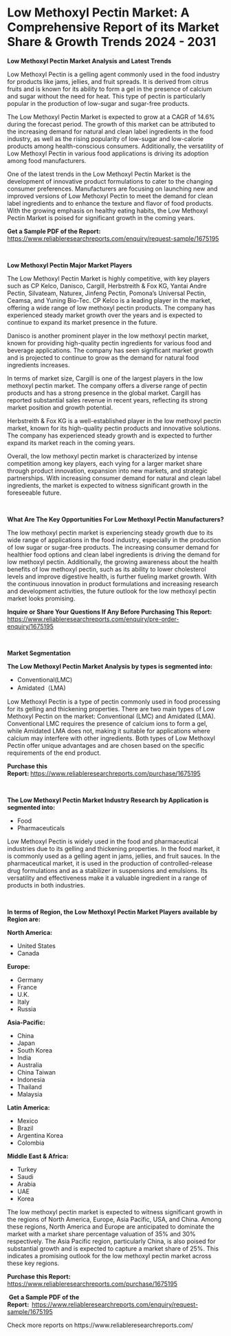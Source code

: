 <p><h1>Low Methoxyl Pectin Market: A Comprehensive Report of its Market Share & Growth Trends 2024 - 2031</h1></p><p><strong>Low Methoxyl Pectin Market Analysis and Latest Trends</strong></p>
<p><p>Low Methoxyl Pectin is a gelling agent commonly used in the food industry for products like jams, jellies, and fruit spreads. It is derived from citrus fruits and is known for its ability to form a gel in the presence of calcium and sugar without the need for heat. This type of pectin is particularly popular in the production of low-sugar and sugar-free products.</p><p>The Low Methoxyl Pectin Market is expected to grow at a CAGR of 14.6% during the forecast period. The growth of this market can be attributed to the increasing demand for natural and clean label ingredients in the food industry, as well as the rising popularity of low-sugar and low-calorie products among health-conscious consumers. Additionally, the versatility of Low Methoxyl Pectin in various food applications is driving its adoption among food manufacturers.</p><p>One of the latest trends in the Low Methoxyl Pectin Market is the development of innovative product formulations to cater to the changing consumer preferences. Manufacturers are focusing on launching new and improved versions of Low Methoxyl Pectin to meet the demand for clean label ingredients and to enhance the texture and flavor of food products. With the growing emphasis on healthy eating habits, the Low Methoxyl Pectin Market is poised for significant growth in the coming years.</p></p>
<p><strong>Get a Sample PDF of the Report:&nbsp;</strong> <a href="https://www.reliableresearchreports.com/enquiry/request-sample/1675195">https://www.reliableresearchreports.com/enquiry/request-sample/1675195</a></p>
<p>&nbsp;</p>
<p><strong>Low Methoxyl Pectin Major Market Players</strong></p>
<p><p>The Low Methoxyl Pectin Market is highly competitive, with key players such as CP Kelco, Danisco, Cargill, Herbstreith & Fox KG, Yantai Andre Pectin, Silvateam, Naturex, Jinfeng Pectin, Pomona’s Universal Pectin, Ceamsa, and Yuning Bio-Tec. CP Kelco is a leading player in the market, offering a wide range of low methoxyl pectin products. The company has experienced steady market growth over the years and is expected to continue to expand its market presence in the future.</p><p>Danisco is another prominent player in the low methoxyl pectin market, known for providing high-quality pectin ingredients for various food and beverage applications. The company has seen significant market growth and is projected to continue to grow as the demand for natural food ingredients increases.</p><p>In terms of market size, Cargill is one of the largest players in the low methoxyl pectin market. The company offers a diverse range of pectin products and has a strong presence in the global market. Cargill has reported substantial sales revenue in recent years, reflecting its strong market position and growth potential.</p><p>Herbstreith & Fox KG is a well-established player in the low methoxyl pectin market, known for its high-quality pectin products and innovative solutions. The company has experienced steady growth and is expected to further expand its market reach in the coming years.</p><p>Overall, the low methoxyl pectin market is characterized by intense competition among key players, each vying for a larger market share through product innovation, expansion into new markets, and strategic partnerships. With increasing consumer demand for natural and clean label ingredients, the market is expected to witness significant growth in the foreseeable future.</p></p>
<p>&nbsp;</p>
<p><strong>What Are The Key Opportunities For Low Methoxyl Pectin Manufacturers?</strong></p>
<p><p>The low methoxyl pectin market is experiencing steady growth due to its wide range of applications in the food industry, especially in the production of low sugar or sugar-free products. The increasing consumer demand for healthier food options and clean label ingredients is driving the demand for low methoxyl pectin. Additionally, the growing awareness about the health benefits of low methoxyl pectin, such as its ability to lower cholesterol levels and improve digestive health, is further fueling market growth. With the continuous innovation in product formulations and increasing research and development activities, the future outlook for the low methoxyl pectin market looks promising.</p></p>
<p><strong>Inquire or Share Your Questions If Any Before Purchasing This Report:</strong> <a href="https://www.reliableresearchreports.com/enquiry/pre-order-enquiry/1675195">https://www.reliableresearchreports.com/enquiry/pre-order-enquiry/1675195</a></p>
<p>&nbsp;</p>
<p><strong>Market Segmentation</strong></p>
<p><strong>The Low Methoxyl Pectin Market Analysis by types is segmented into:</strong></p>
<p><ul><li>Conventional(LMC)</li><li>Amidated（LMA)</li></ul></p>
<p><p>Low Methoxyl Pectin is a type of pectin commonly used in food processing for its gelling and thickening properties. There are two main types of Low Methoxyl Pectin on the market: Conventional (LMC) and Amidated (LMA). Conventional LMC requires the presence of calcium ions to form a gel, while Amidated LMA does not, making it suitable for applications where calcium may interfere with other ingredients. Both types of Low Methoxyl Pectin offer unique advantages and are chosen based on the specific requirements of the end product.</p></p>
<p><strong>Purchase this Report:&nbsp;</strong><a href="https://www.reliableresearchreports.com/purchase/1675195">https://www.reliableresearchreports.com/purchase/1675195</a></p>
<p>&nbsp;</p>
<p><strong>The Low Methoxyl Pectin Market Industry Research by Application is segmented into:</strong></p>
<p><ul><li>Food</li><li>Pharmaceuticals</li></ul></p>
<p><p>Low Methoxyl Pectin is widely used in the food and pharmaceutical industries due to its gelling and thickening properties. In the food market, it is commonly used as a gelling agent in jams, jellies, and fruit sauces. In the pharmaceutical market, it is used in the production of controlled-release drug formulations and as a stabilizer in suspensions and emulsions. Its versatility and effectiveness make it a valuable ingredient in a range of products in both industries.</p></p>
<p>&nbsp;</p>
<p><strong>In terms of Region, the Low Methoxyl Pectin Market Players available by Region are:</strong></p>
<p>
    <p> <strong> North America: </strong>
        <ul>
            <li>United States</li>
            <li>Canada</li>
        </ul>
        </p> 
    <p> <strong> Europe: </strong>
        <ul>
            <li>Germany</li>
            <li>France</li>
            <li>U.K.</li>
            <li>Italy</li>
            <li>Russia</li>
        </ul>
        </p> 
    <p> <strong> Asia-Pacific: </strong>
        <ul>
            <li>China</li>
            <li>Japan</li>
            <li>South Korea</li>
            <li>India</li>
            <li>Australia</li>
            <li>China Taiwan</li>
            <li>Indonesia</li>
            <li>Thailand</li>
            <li>Malaysia</li>
        </ul>
        </p> 
    <p> <strong> Latin America: </strong>
        <ul>
            <li>Mexico</li>
            <li>Brazil</li>
            <li>Argentina Korea</li>
            <li>Colombia</li>
        </ul>
        </p> 
    <p> <strong> Middle East & Africa: </strong>
        <ul>
            <li>Turkey</li>
            <li>Saudi</li>
            <li>Arabia</li>
            <li>UAE</li>
            <li>Korea</li>
        </ul>
    </p>
    </p>
<p><p>The low methoxyl pectin market is expected to witness significant growth in the regions of North America, Europe, Asia Pacific, USA, and China. Among these regions, North America and Europe are anticipated to dominate the market with a market share percentage valuation of 35% and 30% respectively. The Asia Pacific region, particularly China, is also poised for substantial growth and is expected to capture a market share of 25%. This indicates a promising outlook for the low methoxyl pectin market across these key regions.</p></p>
<p><strong>Purchase this Report: </strong><a href="https://www.reliableresearchreports.com/purchase/1675195">https://www.reliableresearchreports.com/purchase/1675195</a></p>
<p>&nbsp;<strong>Get a Sample PDF of the Report:&nbsp;&nbsp;</strong><a href="https://www.reliableresearchreports.com/enquiry/request-sample/1675195">https://www.reliableresearchreports.com/enquiry/request-sample/1675195</a></p>
<p><strong></strong></p>
<p>Check more reports on https://www.reliableresearchreports.com/</p>